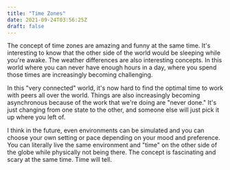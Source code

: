 ```yaml
---
title: "Time Zones"
date: 2021-09-24T03:56:25Z
draft: false
---
```


The concept of time zones are amazing and funny at the same time. It's interesting to know that the other side of the world would be sleeping while you're awake. The weather differences are also interesting concepts. In this world where you can never have enough hours in a day, where you spend those times are increasingly becoming challenging.

In this "very connected" world, it's now hard to find the optimal time to work with peers all over the world. Things are also increasingly becoming asynchronous because of the work that we're doing are "never done." It's just changing from one state to the other, and someone else will just pick it up where you left of. 

I think in the future, even environments can be simulated and you can choose your own setting or pace depending on your mood and preference. You can literally live the same environment and "time" on the other side of the globe while physically not being there. The concept is fascinating and scary at the same time. Time will tell.